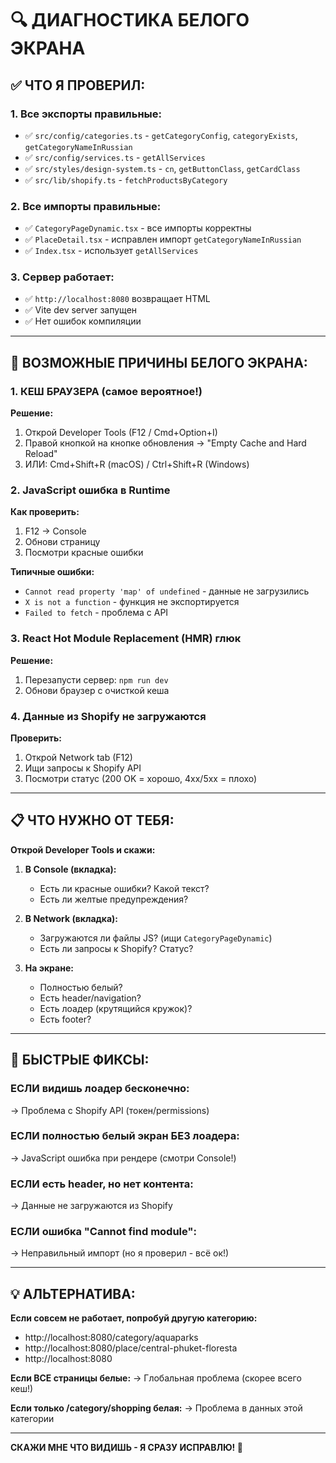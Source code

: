 # 🔍 ДИАГНОСТИКА БЕЛОГО ЭКРАНА

## ✅ ЧТО Я ПРОВЕРИЛ:

### 1. Все экспорты правильные:
- ✅ `src/config/categories.ts` - `getCategoryConfig`, `categoryExists`, `getCategoryNameInRussian`
- ✅ `src/config/services.ts` - `getAllServices`
- ✅ `src/styles/design-system.ts` - `cn`, `getButtonClass`, `getCardClass`
- ✅ `src/lib/shopify.ts` - `fetchProductsByCategory`

### 2. Все импорты правильные:
- ✅ `CategoryPageDynamic.tsx` - все импорты корректны
- ✅ `PlaceDetail.tsx` - исправлен импорт `getCategoryNameInRussian`
- ✅ `Index.tsx` - использует `getAllServices`

### 3. Сервер работает:
- ✅ `http://localhost:8080` возвращает HTML
- ✅ Vite dev server запущен
- ✅ Нет ошибок компиляции

---

## 🚨 ВОЗМОЖНЫЕ ПРИЧИНЫ БЕЛОГО ЭКРАНА:

### 1. **КЕШ БРАУЗЕРА** (самое вероятное!)
**Решение:**
1. Открой Developer Tools (F12 / Cmd+Option+I)
2. Правой кнопкой на кнопке обновления → "Empty Cache and Hard Reload"
3. ИЛИ: Cmd+Shift+R (macOS) / Ctrl+Shift+R (Windows)

### 2. **JavaScript ошибка в Runtime**
**Как проверить:**
1. F12 → Console
2. Обнови страницу
3. Посмотри красные ошибки

**Типичные ошибки:**
- `Cannot read property 'map' of undefined` - данные не загрузились
- `X is not a function` - функция не экспортируется
- `Failed to fetch` - проблема с API

### 3. **React Hot Module Replacement (HMR) глюк**
**Решение:**
1. Перезапусти сервер: `npm run dev`
2. Обнови браузер с очисткой кеша

### 4. **Данные из Shopify не загружаются**
**Проверить:**
1. Открой Network tab (F12)
2. Ищи запросы к Shopify API
3. Посмотри статус (200 OK = хорошо, 4xx/5xx = плохо)

---

## 📋 ЧТО НУЖНО ОТ ТЕБЯ:

**Открой Developer Tools и скажи:**

1. **В Console (вкладка):**
   - Есть ли красные ошибки? Какой текст?
   - Есть ли желтые предупреждения?

2. **В Network (вкладка):**
   - Загружаются ли файлы JS? (ищи `CategoryPageDynamic`)
   - Есть ли запросы к Shopify? Статус?

3. **На экране:**
   - Полностью белый?
   - Есть header/navigation?
   - Есть лоадер (крутящийся кружок)?
   - Есть footer?

---

## 🔧 БЫСТРЫЕ ФИКСЫ:

### ЕСЛИ видишь лоадер бесконечно:
→ Проблема с Shopify API (токен/permissions)

### ЕСЛИ полностью белый экран БЕЗ лоадера:
→ JavaScript ошибка при рендере (смотри Console!)

### ЕСЛИ есть header, но нет контента:
→ Данные не загружаются из Shopify

### ЕСЛИ ошибка "Cannot find module":
→ Неправильный импорт (но я проверил - всё ок!)

---

## 💡 АЛЬТЕРНАТИВА:

**Если совсем не работает, попробуй другую категорию:**
- http://localhost:8080/category/aquaparks
- http://localhost:8080/place/central-phuket-floresta
- http://localhost:8080

**Если ВСЕ страницы белые:**
→ Глобальная проблема (скорее всего кеш!)

**Если только /category/shopping белая:**
→ Проблема в данных этой категории

---

**СКАЖИ МНЕ ЧТО ВИДИШЬ - Я СРАЗУ ИСПРАВЛЮ! 🚀**

